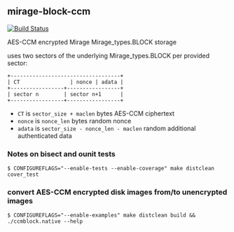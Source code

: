 ## mirage-block-ccm
[![Build Status](https://travis-ci.org/sg2342/mirage-block-ccm.svg?branch=master)](https://travis-ci.org/sg2342/mirage-block-ccm)

AES-CCM encrypted Mirage Mirage_types.BLOCK storage

uses two sectors of the underlying Mirage_types.BLOCK per provided sector:

```
+-----------------------------------+
| CT                | nonce | adata |
+-----------------+-----------------+
| sector n        | sector n+1      |
+-----------------+-----------------+
```

- `CT` is `sector_size + maclen` bytes AES-CCM ciphertext
- `nonce` is `nonce_len` bytes random nonce
- `adata` is `sector_size - nonce_len - maclen` random additional authenticated data

### Notes on bisect and ounit tests

```
$ CONFIGUREFLAGS="--enable-tests --enable-coverage" make distclean cover_test
```

### convert AES-CCM encrypted disk images from/to unencrypted images

```
$ CONFIGUREFLAGS="--enable-examples" make distclean build && ./ccmblock.native --help
```


